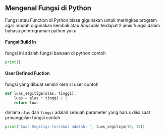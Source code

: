 ## Mengenal Fungsi di Python

Fungsi atau Function di Python biasa gigunakan untuk meringkas program agar mudah digunakan kembali atau *Reusable*
terdapat 2 jenis fungsi dalam bahasa pemrograman python yaitu

#### Fungsi Build In

fungsi ini adalah fungsi bawaan di python contoh

```python
print()
```

#### User Defined Fuction

fungsi yang dibuat sendiri oleh si user contoh

```python
def luas_segitiga(alas, tinggi):
    luas = alas * tinggi / 2
    return luas
```
dimana `alas` dan `tinggi` adalah sebuah parameter yang harus diisi saat prmanggilan fungsi contoh

```python
print("Luas Segitiga tersebut adalah: ", luas_segitiga(10, 15))
```